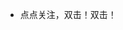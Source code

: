 - 点点关注，双击！双击！

<!---
codeclode/codeclode is a ✨ special ✨ repository because its `README.md` (this file) appears on your GitHub profile.
You can click the Preview link to take a look at your changes.
--->
